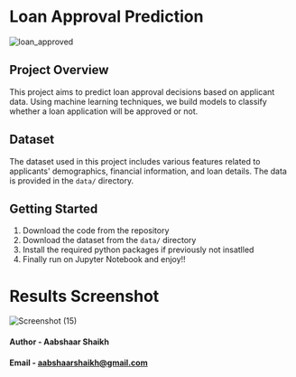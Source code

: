 # Loan Approval Prediction
![loan_approved](https://github.com/AabshaarShaikh20/Loan-Approvel-Prediction-Machine-Learning-Project/assets/169930813/d220d006-0350-4d90-8e13-7fb8f628d6f4)


## Project Overview
This project aims to predict loan approval decisions based on applicant data. Using machine learning techniques, we build models to classify whether a loan application will be approved or not.

## Dataset
The dataset used in this project includes various features related to applicants' demographics, financial information, and loan details. The data is provided in the `data/` directory.


## Getting Started
1. Download the code from the repository
2. Download the dataset from the `data/` directory
3. Install the required python packages if previously not insatlled
4. Finally run on Jupyter Notebook and enjoy!!

 
 # Results Screenshot

 
![Screenshot (15)](https://github.com/AabshaarShaikh20/Loan-Approvel-Prediction-Machine-Learning-Project/assets/169930813/9238f517-a5dc-4041-a63d-680e4e6086fb)








#### Author - Aabshaar Shaikh

#### Email  - aabshaarshaikh@gmail.com 
